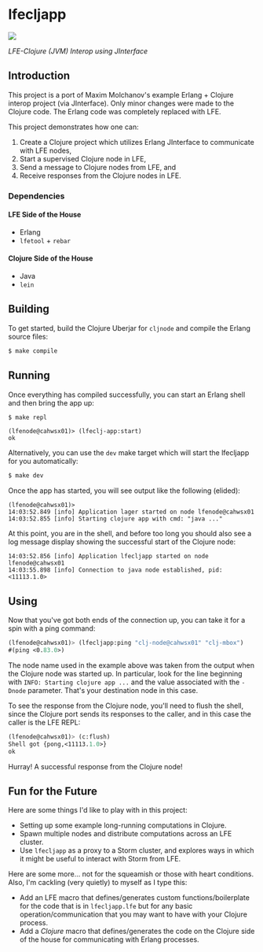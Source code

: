 # lfecljapp

<a href="resources/images/LispFlavoredErlangClojure-medium-square.png">
<img src="resources/images/LispFlavoredErlangClojure-small-square.png" />
</a>

*LFE-Clojure (JVM) Interop using JInterface*

## Introduction

This project is a port of Maxim Molchanov's example Erlang + Clojure interop
project (via JInterface). Only minor changes were made to the Clojure code.
The Erlang code was completely replaced with LFE.

This project demonstrates how one can:

1. Create a Clojure project which utilizes Erlang JInterface to communicate
   with LFE nodes,
1. Start a supervised Clojure node in LFE,
1. Send a message to Clojure nodes from LFE, and
1. Receive responses from the Clojure nodes in LFE.


### Dependencies

#### LFE Side of the House

* Erlang
* ``lfetool`` + ``rebar``

#### Clojure Side of the House

* Java
* ``lein``

## Building

To get started, build the Clojure Uberjar for ``cljnode`` and compile the
Erlang source files:

```bash
$ make compile
```

## Running

Once everything has compiled successfully, you can start an Erlang shell and
then bring the app up:

```bash
$ make repl
```

```lfe
(lfenode@cahwsx01)> (lfeclj-app:start)
ok
```

Alternatively, you can use the ``dev`` make target which will start the
lfecljapp for you automatically:

```bash
$ make dev
```

Once the app has started, you will see output like the following (elided):

```
(lfenode@cahwsx01)>
14:03:52.849 [info] Application lager started on node lfenode@cahwsx01
14:03:52.855 [info] Starting clojure app with cmd: "java ..."
```

At this point, you are in the shell, and before too long you should also see
a log message display showing the successful start of the Clojure node:

```
14:03:52.856 [info] Application lfecljapp started on node lfenode@cahwsx01
14:03:55.898 [info] Connection to java node established, pid: <11113.1.0>
```

## Using

Now that you've got both ends of the connection up, you can take it for a
spin with a ping command:

```cl
(lfenode@cahwsx01)> (lfecljapp:ping "clj-node@cahwsx01" "clj-mbox")
#(ping <0.83.0>)
```

The node name used in the example above was taken from the output when the
Clojure node was started up. In particular, look for the line beginning with
``INFO: Starting clojure app ...`` and the value associated with the ``-Dnode``
parameter. That's your destination node in this case.

To see the response from the Clojure node, you'll need to flush the shell,
since the Clojure port sends its responses to the caller, and in this case the
caller is the LFE REPL:

```cl
(lfenode@cahwsx01)> (c:flush)
Shell got {pong,<11113.1.0>}
ok
```

Hurray! A successful response from the Clojure node!

## Fun for the Future

Here are some things I'd like to play with in this project:

* Setting up some example long-running computations in Clojure.
* Spawn multiple nodes and distribute computations across an LFE cluster.
* Use ``lfecljapp`` as a proxy to a Storm cluster, and explores ways in which
  it might be useful to interact with Storm from LFE.

Here are some more... not for the squeamish or those with heart conditions.
Also, I'm cackling (very quietly) to myself as I type this:

* Add an LFE macro that defines/generates custom functions/boilerplate for the
  code that is in ``lfecljapp.lfe`` but for any basic operation/communication
  that you may want to have with your Clojure process.
* Add a *Clojure* macro that defines/generates the code on the Clojure side of
  the house for communicating with Erlang processes.


